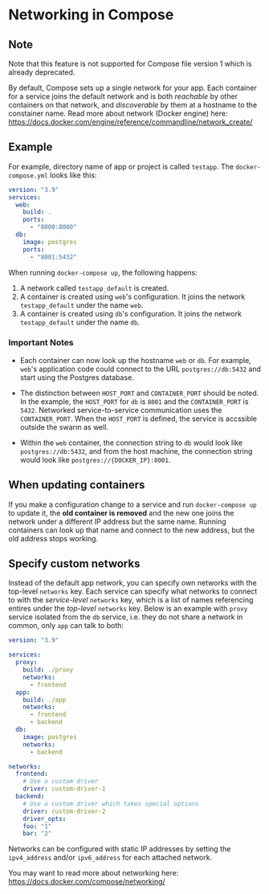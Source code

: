 # Networking in Compose

## Note

Note that this feature is not supported for Compose file version 1 which is already deprecated.

By default, Compose sets up a single network for your app. Each container for a service joins the default network and is both _reachable_ by other containers on that network, and _discoverable_ by them at a hostname to the constainer name. Read more about network (Docker engine) here: <https://docs.docker.com/engine/reference/commandline/network_create/>

## Example

For example, directory name of app or project is called `testapp`. The `docker-compose.yml` looks like this:

```yml
version: "3.9"
services:
  web:
    build: .
    ports:
      - "8000:8000"
  db:
    image: postgres
    ports:
      - "8001:5432"
```

When running `docker-compose up`, the following happens:

1. A network called `testapp_default` is created.
2. A container is created using `web`'s configuration. It joins the network `testapp_default` under the name `web`.
3. A container is created using `db`'s configuration. It joins the network `testapp_default` under the name `db`.

### Important Notes

- Each container can now look up the hostname `web` or `db`. For example, `web`'s application code could connect to the URL `postgres://db:5432` and start using the Postgres database.

- The distinction between `HOST_PORT` and `CONTAINER_PORT` should be noted. In the example, the `HOST_PORT` for `db` is `8001` and the `CONTAINER_PORT` is `5432`. Networked service-to-service communication uses the `CONTAINER_PORT`. When the `HOST_PORT` is defined, the service is accssible outside the swarm as well.

- Within the `web` container, the connection string to `db` would look like `postgres://db:5432`, and from the host machine, the connection string would look like `postgres://{DOCKER_IP}:8001`.

## When updating containers

If you make a configuration change to a service and run `docker-compose up` to update it, the **old container is removed** and the new one joins the network under a different IP address but the same name. Running containers can look up that name and connect to the new address, but the old address stops working.

## Specify custom networks

Instead of the default app network, you can specify own networks with the top-level `networks` key. Each service can specify what networks to connect to with the _service-level_ `networks` key, which is a list of names referencing entires under the _top-level_ `networks` key. Below is an example with `proxy` service isolated from the `db` service, i.e. they do not share a network in common, only `app` can talk to both:

```yml
version: "3.9"

services:
  proxy:
    build: ./proxy
    networks:
      - frontend
  app:
    build: ./app
    networks:
      - frontend
      - backend
  db:
    image: postgres
    networks:
      - backend

networks:
  frontend:
    # Use a custom driver
    driver: custom-driver-1
  backend:
    # Use a custom driver which takes special options
    driver: custom-driver-2
    driver_opts:
    foo: "1"
    bar: "2"
```

Networks can be configured with static IP addresses by setting the `ipv4_address` and/or `ipv6_address` for each attached network.

You may want to read more about networking here: <https://docs.docker.com/compose/networking/>
